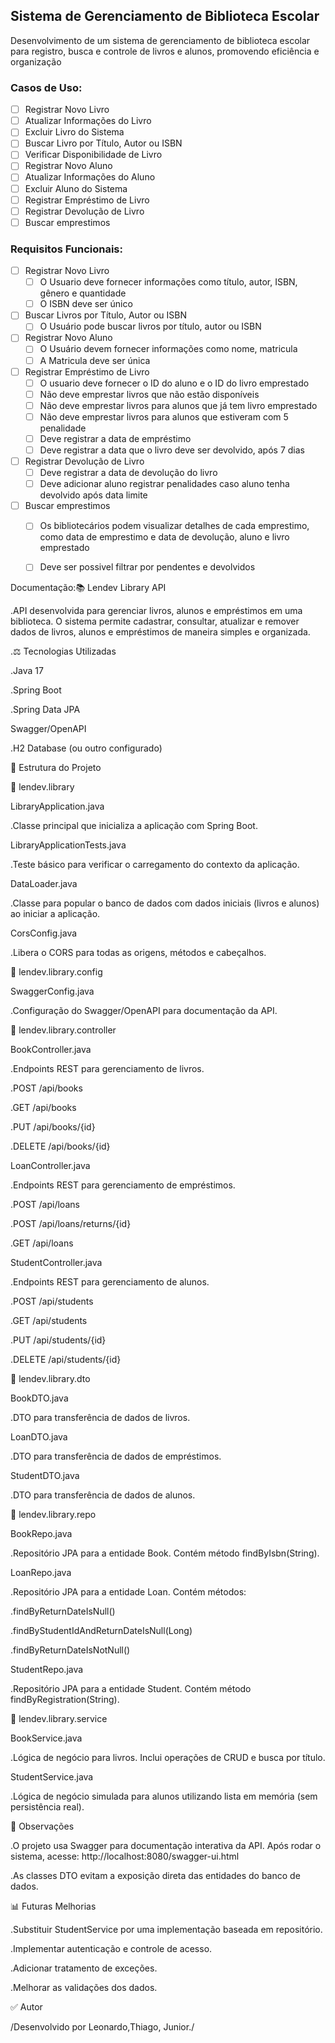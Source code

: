 ## Sistema de Gerenciamento de Biblioteca Escolar

Desenvolvimento de um sistema de gerenciamento de biblioteca escolar para registro, busca e controle de livros e alunos, promovendo eficiência e organização

### Casos de Uso:
- [ ] Registrar Novo Livro
- [ ] Atualizar Informações do Livro
- [ ] Excluir Livro do Sistema
- [ ] Buscar Livro por Título, Autor ou ISBN
- [ ] Verificar Disponibilidade de Livro
- [ ] Registrar Novo Aluno
- [ ] Atualizar Informações do Aluno
- [ ] Excluir Aluno do Sistema
- [ ] Registrar Empréstimo de Livro
- [ ] Registrar Devolução de Livro
- [ ] Buscar emprestimos

### Requisitos Funcionais:
- [ ] Registrar Novo Livro
    - [ ] O Usuario deve fornecer informações como título, autor, ISBN, gênero e quantidade
    - [ ] O ISBN deve ser único
- [ ] Buscar Livros por Título, Autor ou ISBN
    - [ ] O Usuário pode buscar livros por título, autor ou ISBN
- [ ] Registrar Novo Aluno
    - [ ] O Usuário devem fornecer informações como nome, matricula
    - [ ] A Matricula deve ser única
- [ ] Registrar Empréstimo de Livro
    - [ ] O usuario deve fornecer o ID do aluno e o ID do livro emprestado
    - [ ] Não deve emprestar livros que não estão disponíveis
    - [ ] Não deve emprestar livros para alunos que já tem livro emprestado
    - [ ] Não deve emprestar livros para alunos que estiveram com 5 penalidade
    - [ ] Deve registrar a data de empréstimo
    - [ ] Deve registrar a data que o livro deve ser devolvido, após 7 dias
- [ ] Registrar Devolução de Livro
    - [ ] Deve registrar a data de devolução do livro
    - [ ] Deve adicionar aluno registrar penalidades caso aluno tenha devolvido após data limite
- [ ] Buscar emprestimos
    - [ ] Os bibliotecários podem visualizar detalhes de cada emprestimo, como data de emprestimo e data de devolução, aluno e livro emprestado
    - [ ] Deve ser possivel filtrar por pendentes e devolvidos



Documentação:📚 Lendev Library API

.API desenvolvida para gerenciar livros, alunos e empréstimos em uma biblioteca. O sistema permite cadastrar, consultar, atualizar e remover dados de livros, alunos e empréstimos de maneira simples e organizada.

.⚖ Tecnologias Utilizadas

.Java 17

.Spring Boot

.Spring Data JPA

Swagger/OpenAPI

.H2 Database (ou outro configurado)

📁 Estrutura do Projeto

📂 lendev.library

LibraryApplication.java

.Classe principal que inicializa a aplicação com Spring Boot.

LibraryApplicationTests.java

.Teste básico para verificar o carregamento do contexto da aplicação.

DataLoader.java

.Classe para popular o banco de dados com dados iniciais (livros e alunos) ao iniciar a aplicação.

CorsConfig.java

.Libera o CORS para todas as origens, métodos e cabeçalhos.

📂 lendev.library.config

SwaggerConfig.java

.Configuração do Swagger/OpenAPI para documentação da API.

📂 lendev.library.controller

BookController.java

.Endpoints REST para gerenciamento de livros.

.POST /api/books

.GET /api/books

.PUT /api/books/{id}

.DELETE /api/books/{id}

LoanController.java

.Endpoints REST para gerenciamento de empréstimos.

.POST /api/loans

.POST /api/loans/returns/{id}

.GET /api/loans

StudentController.java

.Endpoints REST para gerenciamento de alunos.

.POST /api/students

.GET /api/students

.PUT /api/students/{id}

.DELETE /api/students/{id}

📂 lendev.library.dto

BookDTO.java

.DTO para transferência de dados de livros.

LoanDTO.java

.DTO para transferência de dados de empréstimos.

StudentDTO.java

.DTO para transferência de dados de alunos.

📂 lendev.library.repo

BookRepo.java

.Repositório JPA para a entidade Book. Contém método findByIsbn(String).

LoanRepo.java

.Repositório JPA para a entidade Loan. Contém métodos:

.findByReturnDateIsNull()

.findByStudentIdAndReturnDateIsNull(Long)

.findByReturnDateIsNotNull()

StudentRepo.java

.Repositório JPA para a entidade Student. Contém método findByRegistration(String).

📂 lendev.library.service

BookService.java

.Lógica de negócio para livros. Inclui operações de CRUD e busca por título.

StudentService.java

.Lógica de negócio simulada para alunos utilizando lista em memória (sem persistência real).

📃 Observações

.O projeto usa Swagger para documentação interativa da API. Após rodar o sistema, acesse: http://localhost:8080/swagger-ui.html

.As classes DTO evitam a exposição direta das entidades do banco de dados.

📊 Futuras Melhorias

.Substituir StudentService por uma implementação baseada em repositório.

.Implementar autenticação e controle de acesso.

.Adicionar tratamento de exceções.

.Melhorar as validações dos dados.

✅ Autor

/Desenvolvido por Leonardo,Thiago, Junior./
